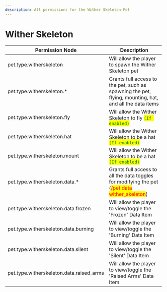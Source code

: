 ```yaml
---
description: All permissions for the Wither Skeleton Pet
---
```



# Wither Skeleton
| Permission Node | Description |
| - | - |
| pet.type.witherskeleton | Will allow the player to spawn the Wither Skeleton pet |
| pet.type.witherskeleton.* | Grants full access to the pet, such as spawning the pet, flying, mounting, hat, and all the data items |
| pet.type.witherskeleton.fly | Will allow the Wither Skeleton to fly <mark style="color:green;">`(If enabled)`</mark> |
| pet.type.witherskeleton.hat | Will allow the Wither Skeleton to be a hat <mark style="color:green;">`(If enabled)`</mark> |
| pet.type.witherskeleton.mount | Will allow the Wither Skeleton to be a hat <mark style="color:green;">`(If enabled)`</mark> |
| pet.type.witherskeleton.data.* | Grants full access to all the data toggles for modifying the pet (<mark style="color:red;">/pet data wither_skeleton</mark>) |
| pet.type.witherskeleton.data.frozen | Will allow the player to view/toggle the 'Frozen' Data Item |
| pet.type.witherskeleton.data.burning | Will allow the player to view/toggle the 'Burning' Data Item |
| pet.type.witherskeleton.data.silent | Will allow the player to view/toggle the 'Silent' Data Item |
| pet.type.witherskeleton.data.raised_arms | Will allow the player to view/toggle the 'Raised Arms' Data Item |

